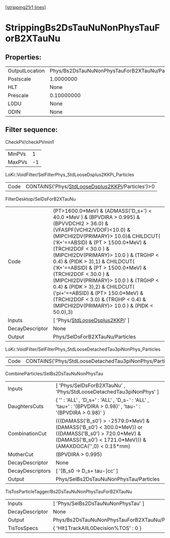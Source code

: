 [[stripping21r1 lines]](./stripping21r1-index)

# StrippingBs2DsTauNuNonPhysTauForB2XTauNu

## Properties:

|                |                                                |
|----------------|------------------------------------------------|
| OutputLocation | Phys/Bs2DsTauNuNonPhysTauForB2XTauNu/Particles |
| Postscale      | 1.0000000                                      |
| HLT            | None                                           |
| Prescale       | 0.10000000                                     |
| L0DU           | None                                           |
| ODIN           | None                                           |

## Filter sequence:

CheckPV/checkPVmin1

|        |     |
|--------|-----|
| MinPVs | 1   |
| MaxPVs | -1  |

LoKi::VoidFilter/SelFilterPhys_StdLooseDsplus2KKPi_Particles

|      |                                                                                                          |
|------|----------------------------------------------------------------------------------------------------------|
| Code | CONTAINS('Phys/[StdLooseDsplus2KKPi](./stripping21r1-commonparticles-stdloosedsplus2kkpi)/Particles')\>0 |

FilterDesktop/SelDsForB2XTauNu

|                 |                                                                                                                                                                                                                                                                                                                                                                                                                                                                                                                                                                                  |
|-----------------|----------------------------------------------------------------------------------------------------------------------------------------------------------------------------------------------------------------------------------------------------------------------------------------------------------------------------------------------------------------------------------------------------------------------------------------------------------------------------------------------------------------------------------------------------------------------------------|
| Code            | (PT\>1600.0\*MeV) & (ADMASS('D_s+') \< 40.0 \*MeV ) & (BPVDIRA \> 0.995) & (BPVVDCHI2 \> 36.0) & (VFASPF(VCHI2/VDOF)\<10.0) & (MIPCHI2DV(PRIMARY)\> 10.0)& CHILDCUT( ('K+'==ABSID) & (PT \> 1500.0\*MeV) & (TRCHI2DOF \< 30.0 ) & (MIPCHI2DV(PRIMARY)\> 10.0 ) & (TRGHP \< 0.4) & (PIDK \> 3),1) & CHILDCUT( ('K+'==ABSID) & (PT \> 1500.0\*MeV) & (TRCHI2DOF \< 30.0 ) & (MIPCHI2DV(PRIMARY)\> 10.0 ) & (TRGHP \< 0.4) & (PIDK \> 3),2) & CHILDCUT( ('pi+'==ABSID) & (PT\> 150.0\*MeV) & (TRCHI2DOF \< 3.0) & (TRGHP \< 0.4) & (MIPCHI2DV(PRIMARY)\> 10.0 ) & (PIDK \< 50.0),3) |
| Inputs          | [ 'Phys/[StdLooseDsplus2KKPi](./stripping21r1-commonparticles-stdloosedsplus2kkpi)' ]                                                                                                                                                                                                                                                                                                                                                                                                                                                                                          |
| DecayDescriptor | None                                                                                                                                                                                                                                                                                                                                                                                                                                                                                                                                                                             |
| Output          | Phys/SelDsForB2XTauNu/Particles                                                                                                                                                                                                                                                                                                                                                                                                                                                                                                                                                  |

LoKi::VoidFilter/SelFilterPhys_StdLooseDetachedTau3piNonPhys_Particles

|      |                                                             |
|------|-------------------------------------------------------------|
| Code | CONTAINS('Phys/StdLooseDetachedTau3piNonPhys/Particles')\>0 |

CombineParticles/SelBs2DsTauNuNonPhysTau

|                  |                                                                                                                                                                            |
|------------------|----------------------------------------------------------------------------------------------------------------------------------------------------------------------------|
| Inputs           | [ 'Phys/SelDsForB2XTauNu' , 'Phys/StdLooseDetachedTau3piNonPhys' ]                                                                                                       |
| DaughtersCuts    | { '' : 'ALL' , 'D_s+' : 'ALL' , 'D_s-' : 'ALL' , 'tau+' : '(BPVDIRA \> 0.98)' , 'tau-' : '(BPVDIRA \> 0.98)' }                                                             |
| CombinationCut   | (((DAMASS('B_s0') \> -2579.0\*MeV) & (DAMASS('B_s0') \< 300.0\*MeV)) or ((DAMASS('B_s0') \> 720.0\*MeV) & (DAMASS('B_s0') \< 1721.0\*MeV))) & (AMAXDOCA('',0) \< 0.15\*mm) |
| MotherCut        | (BPVDIRA \> 0.995)                                                                                                                                                         |
| DecayDescriptor  | None                                                                                                                                                                       |
| DecayDescriptors | [ '[B_s0 -\> D_s+ tau-]cc' ]                                                                                                                                           |
| Output           | Phys/SelBs2DsTauNuNonPhysTau/Particles                                                                                                                                     |

TisTosParticleTagger/Bs2DsTauNuNonPhysTauForB2XTauNu

|                 |                                                |
|-----------------|------------------------------------------------|
| Inputs          | [ 'Phys/SelBs2DsTauNuNonPhysTau' ]           |
| DecayDescriptor | None                                           |
| Output          | Phys/Bs2DsTauNuNonPhysTauForB2XTauNu/Particles |
| TisTosSpecs     | { 'Hlt1TrackAllL0Decision%TOS' : 0 }           |
